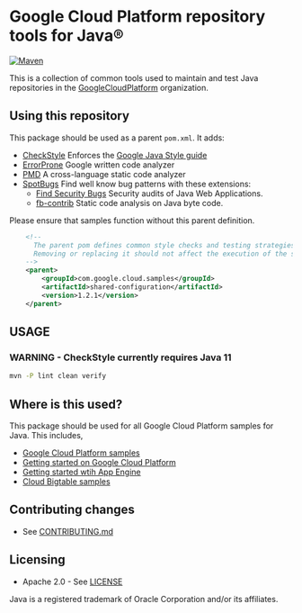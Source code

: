 # Google Cloud Platform repository tools for Java®

[![Maven](https://maven-badges.herokuapp.com/maven-central/com.google.cloud.samples/shared-configuration/badge.svg)
](http://search.maven.org/#search%7Cga%7C1%7Ccom.google.cloud.samples) 

This is a collection of common tools used to maintain and test Java repositories
in the [GoogleCloudPlatform](https://github.com/GoogleCloudPlatform)
organization.


## Using this repository

This package should be used as a parent `pom.xml`. It adds:
 * [CheckStyle](https://github.com/checkstyle/checkstyle) Enforces the 
 [Google Java Style guide](https://google.github.io/styleguide/javaguide.html)
 * [ErrorProne](http://errorprone.info/) Google written code analyzer
 * [PMD](https://pmd.github.io/) A cross-language static code analyzer
 * [SpotBugs](https://spotbugs.readthedocs.io/en/stable/) Find well know bug patterns with these
 extensions:
   * [Find Security Bugs](http://find-sec-bugs.github.io/) Security audits of Java Web Applications.
   * [fb-contrib](http://fb-contrib.sourceforge.net/) Static code analysis on Java byte code.

Please ensure that samples function without this parent definition.

```xml
    <!--
      The parent pom defines common style checks and testing strategies for our samples.
      Removing or replacing it should not affect the execution of the samples in anyway.
    -->
    <parent>
        <groupId>com.google.cloud.samples</groupId>
        <artifactId>shared-configuration</artifactId>
        <version>1.2.1</version>
    </parent>
```

## USAGE

### WARNING - CheckStyle currently requires Java 11

```bash
mvn -P lint clean verify
```

## Where is this used?

This package should be used for all Google Cloud Platform samples for Java. This includes,

- [Google Cloud Platform samples](https://github.com/GoogleCloudPlatform/java-docs-samples)
- [Getting started on Google Cloud Platform](https://github.com/GoogleCloudPlatform/getting-started-java)
- [Getting started wtih App Engine](https://github.com/GoogleCloudPlatform/appengine-try-java)
- [Cloud Bigtable samples](https://github.com/GoogleCloudPlatform/cloud-bigtable-examples/tree/master/java)


## Contributing changes

-  See [CONTRIBUTING.md](CONTRIBUTING.md)


## Licensing

- Apache 2.0 - See [LICENSE](LICENSE)

Java is a registered trademark of Oracle Corporation and/or its affiliates.
